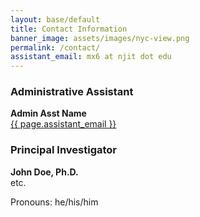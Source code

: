 ```yaml
---
layout: base/default
title: Contact Information
banner_image: assets/images/nyc-view.png
permalink: /contact/
assistant_email: mx6 at njit dot edu
---
```


### Administrative Assistant

**Admin Asst Name**  
<a href="mailto:{{ page.assistant_email }}">{{ page.assistant_email }}</a>

### Principal Investigator

**John Doe, Ph.D.**  
etc.

Pronouns: he/his/him
